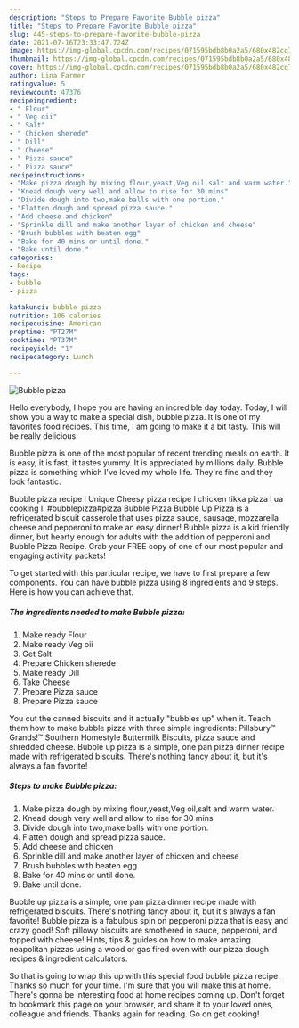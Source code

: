 ```yaml
---
description: "Steps to Prepare Favorite Bubble pizza"
title: "Steps to Prepare Favorite Bubble pizza"
slug: 445-steps-to-prepare-favorite-bubble-pizza
date: 2021-07-16T23:33:47.724Z
image: https://img-global.cpcdn.com/recipes/071595bdb8b0a2a5/680x482cq70/bubble-pizza-recipe-main-photo.jpg
thumbnail: https://img-global.cpcdn.com/recipes/071595bdb8b0a2a5/680x482cq70/bubble-pizza-recipe-main-photo.jpg
cover: https://img-global.cpcdn.com/recipes/071595bdb8b0a2a5/680x482cq70/bubble-pizza-recipe-main-photo.jpg
author: Lina Farmer
ratingvalue: 5
reviewcount: 47376
recipeingredient:
- " Flour"
- " Veg oii"
- " Salt"
- " Chicken sherede"
- " Dill"
- " Cheese"
- " Pizza sauce"
- " Pizza sauce"
recipeinstructions:
- "Make pizza dough by mixing flour,yeast,Veg oil,salt and warm water."
- "Knead dough very well and allow to rise for 30 mins"
- "Divide dough into two,make balls with one portion."
- "Flatten dough and spread pizza sauce."
- "Add cheese and chicken"
- "Sprinkle dill and make another layer of chicken and cheese"
- "Brush bubbles with beaten egg"
- "Bake for 40 mins or until done."
- "Bake until done."
categories:
- Recipe
tags:
- bubble
- pizza

katakunci: bubble pizza 
nutrition: 106 calories
recipecuisine: American
preptime: "PT27M"
cooktime: "PT37M"
recipeyield: "1"
recipecategory: Lunch

---
```



![Bubble pizza](https://img-global.cpcdn.com/recipes/071595bdb8b0a2a5/680x482cq70/bubble-pizza-recipe-main-photo.jpg)

Hello everybody, I hope you are having an incredible day today. Today, I will show you a way to make a special dish, bubble pizza. It is one of my favorites food recipes. This time, I am going to make it a bit tasty. This will be really delicious.

Bubble pizza is one of the most popular of recent trending meals on earth. It is easy, it is fast, it tastes yummy. It is appreciated by millions daily. Bubble pizza is something which I've loved my whole life. They're fine and they look fantastic.

Bubble pizza recipe l Unique Cheesy pizza recipe l chicken tikka pizza l ua cooking l. #bubblepizza#pizza Bubble Pizza Bubble Up Pizza is a refrigerated biscuit casserole that uses pizza sauce, sausage, mozzarella cheese and pepperoni to make an easy dinner! Bubble pizza is a kid friendly dinner, but hearty enough for adults with the addition of pepperoni and Bubble Pizza Recipe. Grab your FREE copy of one of our most popular and engaging activity packets!


To get started with this particular recipe, we have to first prepare a few components. You can have bubble pizza using 8 ingredients and 9 steps. Here is how you can achieve that.

<!--inarticleads1-->

##### The ingredients needed to make Bubble pizza:

1. Make ready  Flour
1. Make ready  Veg oii
1. Get  Salt
1. Prepare  Chicken sherede
1. Make ready  Dill
1. Take  Cheese
1. Prepare  Pizza sauce
1. Prepare  Pizza sauce


You cut the canned biscuits and it actually &#34;bubbles up&#34; when it. Teach them how to make bubble pizza with three simple ingredients: Pillsbury™ Grands!™ Southern Homestyle Buttermilk Biscuits, pizza sauce and shredded cheese. Bubble up pizza is a simple, one pan pizza dinner recipe made with refrigerated biscuits. There&#39;s nothing fancy about it, but it&#39;s always a fan favorite! 

<!--inarticleads2-->

##### Steps to make Bubble pizza:

1. Make pizza dough by mixing flour,yeast,Veg oil,salt and warm water.
1. Knead dough very well and allow to rise for 30 mins
1. Divide dough into two,make balls with one portion.
1. Flatten dough and spread pizza sauce.
1. Add cheese and chicken
1. Sprinkle dill and make another layer of chicken and cheese
1. Brush bubbles with beaten egg
1. Bake for 40 mins or until done.
1. Bake until done.


Bubble up pizza is a simple, one pan pizza dinner recipe made with refrigerated biscuits. There&#39;s nothing fancy about it, but it&#39;s always a fan favorite! Bubble pizza is a fabulous spin on pepperoni pizza that is easy and crazy good! Soft pillowy biscuits are smothered in sauce, pepperoni, and topped with cheese! Hints, tips &amp; guides on how to make amazing neapolitan pizzas using a wood or gas fired oven with our pizza dough recipes &amp; ingredient calculators. 

So that is going to wrap this up with this special food bubble pizza recipe. Thanks so much for your time. I'm sure that you will make this at home. There's gonna be interesting food at home recipes coming up. Don't forget to bookmark this page on your browser, and share it to your loved ones, colleague and friends. Thanks again for reading. Go on get cooking!
